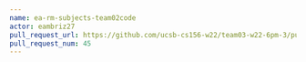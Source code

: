 ```yaml
---
name: ea-rm-subjects-team02code
actor: eambriz27
pull_request_url: https://github.com/ucsb-cs156-w22/team03-w22-6pm-3/pull/45
pull_request_num: 45
---
```

